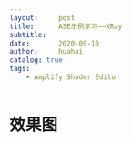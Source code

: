 ```yaml
---
layout:     post
title:      ASE示例学习——XRay
subtitle:   
date:       2020-09-10
author:     huahai
catalog: true
tags:
    - Amplify Shader Editor
---
```




# 效果图
